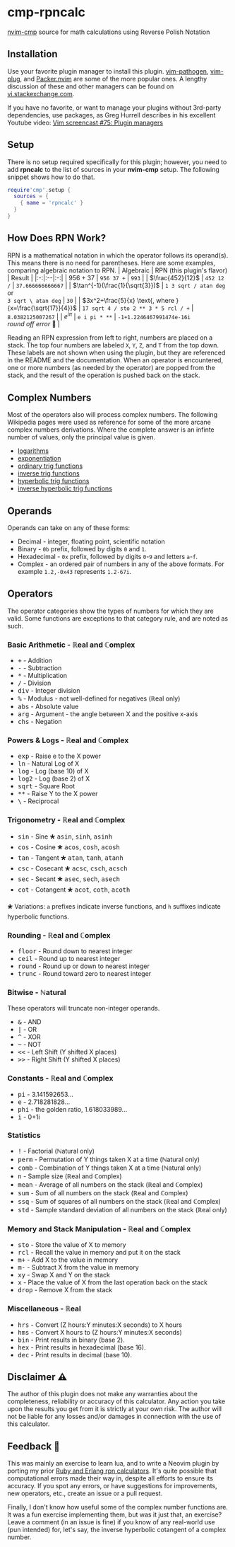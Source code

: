 # cmp-rpncalc
[nvim-cmp](https://github.com/hrsh7th/nvim-cmp) source for math calculations using Reverse Polish Notation

## Installation

Use your favorite plugin manager to install this plugin. [vim-pathogen](https://github.com/tpope/vim-pathogen), [vim-plug](https://github.com/junegunn/vim-plug), and [Packer.nvim](https://github.com/wbthomason/packer.nvim) are some of the more popular ones. A lengthy discussion of these and other managers can be found on [vi.stackexchange.com](https://vi.stackexchange.com/questions/388/what-is-the-difference-between-the-vim-plugin-managers).

If you have no favorite, or want to manage your plugins without 3rd-party dependencies, use packages, as Greg Hurrell describes in his excellent Youtube video: [Vim screencast #75: Plugin managers](https://www.youtube.com/watch?v=X2_R3uxDN6g)

## Setup
There is no setup required specifically for this plugin; however, you need to add **rpncalc** to the list of sources in your **nvim-cmp** setup. The following snippet shows how to do that.
```lua
require'cmp'.setup {
  sources = {
    { name = 'rpncalc' }
  }
}
```

## How Does RPN Work?

RPN is a mathematical notation in which the operator follows its operand(s). This means there is no need for parentheses. Here are some examples, comparing algebraic notation to RPN.
| Algebraic | RPN (this plugin's flavor) | Result |
|:-:|:--|:-:|
| $956 + 37$ | `956 37 +` | `993` |
| $\frac{452}{12}$ | `452 12 /` | `37.666666666667` |
| $\tan^{-1}(\frac{1}{\sqrt{3}})$ | `1 3 sqrt / atan deg` <br> or <br> `3 sqrt \ atan deg` | `30` |
| $3x^2+\frac{5}{x} \text{, where } {x=\frac{\sqrt{17}}{4}}$ | `17 sqrt 4 / sto 2 ** 3 * 5 rcl / +` | `8.0382125007267` |
| $e^{i\pi}$ | `e i pi * **` | `-1+1.2246467991474e-16i`<br>*round off error* 🙁 |

Reading an RPN expression from left to right, numbers are placed on a stack. The top four numbers are labeled `X`, `Y`, `Z`, and `T` from the top down. These labels are not shown when using the plugin, but they are referenced in the README and the documentation. When an operator is encountered, one or more numbers (as needed by the operator) are popped from the stack, and the result of the operation is pushed back on the stack.

## Complex Numbers
Most of the operators also will process complex numbers. The following Wikipedia pages were used as reference for some of the more arcane complex numbers derivations. Where the complete answer is an infinte number of values, only the principal value is given.
* [logarithms](https://en.wikipedia.org/wiki/Complex_logarithm)
* [exponentiation](https://en.wikipedia.org/wiki/exponential_function#computation_of_ab_where_both_a_and_b_are_complex)
* [ordinary trig functions](https://en.wikipedia.org/wiki/sine_and_cosine#complex_exponential_function_definitions)
* [inverse trig functions](https://en.wikipedia.org/wiki/Inverse_trigonometric_functions#Extension_to_complex_plane)
* [hyperbolic trig functions](https://en.wikipedia.org/wiki/Hyperbolic_sin#Hyperbolic_functions_for_complex_numbers)
* [inverse hyperbolic trig functions](https://en.wikipedia.org/wiki/Inverse_hyperbolic_functions)

## Operands

Operands can take on any of these forms:
* Decimal - integer, floating point, scientific notation
* Binary - `0b` prefix, followed by digits `0` and `1`.
* Hexadecimal - `0x` prefix, followed by digits `0`-`9` and letters `a`-`f`.
* Complex - an ordered pair of numbers in any of the above formats. For example `1.2,-0x43` represents `1.2-67i`.

## Operators

The operator categories show the types of numbers for which they are valid. Some functions are exceptions to that category rule, and are noted as such.

### Basic Arithmetic - ℝeal and ℂomplex
* <kbd>+</kbd>   - Addition
* <kbd>-</kbd>   - Subtraction
* <kbd>*</kbd>   - Multiplication
* <kbd>/</kbd>   - Division
* <kbd>div</kbd> - Integer division
* <kbd>%</kbd>   - Modulus - not well-defined for negatives (ℝeal only)
* <kbd>abs</kbd> - Absolute value
* <kbd>arg</kbd> - Argument - the angle between X and the positive x-axis
* <kbd>chs</kbd> - Negation

### Powers & Logs - ℝeal and ℂomplex
* <kbd>exp</kbd>  - Raise e to the X power
* <kbd>ln</kbd>   - Natural Log of X
* <kbd>log</kbd>  - Log (base 10) of X
* <kbd>log2</kbd> - Log (base 2) of X
* <kbd>sqrt</kbd> - Square Root
* <kbd>**</kbd>   - Raise Y to the X power
* <kbd>\\</kbd>   - Reciprocal

### Trigonometry - ℝeal and ℂomplex
* <kbd>sin</kbd> - Sine 🞳 <kbd>asin</kbd>, <kbd>sinh</kbd>, <kbd>asinh</kbd>
* <kbd>cos</kbd> - Cosine 🞳 <kbd>acos</kbd>, <kbd>cosh</kbd>, <kbd>acosh</kbd>
* <kbd>tan</kbd> - Tangent 🞳 <kbd>atan</kbd>, <kbd>tanh</kbd>, <kbd>atanh</kbd>
* <kbd>csc</kbd> - Cosecant 🞳 <kbd>acsc</kbd>, <kbd>csch</kbd>, <kbd>acsch</kbd>
* <kbd>sec</kbd> - Secant 🞳 <kbd>asec</kbd>, <kbd>sech</kbd>, <kbd>asech</kbd>
* <kbd>cot</kbd> - Cotangent 🞳 <kbd>acot</kbd>, <kbd>coth</kbd>, <kbd>acoth</kbd>

🞳 Variations: `a` prefixes indicate inverse functions, and `h` suffixes indicate hyperbolic functions.

### Rounding - ℝeal and ℂomplex
* <kbd>floor</kbd> - Round down to nearest integer
* <kbd>ceil</kbd>  - Round up to nearest integer
* <kbd>round</kbd> - Round up or down to nearest integer
* <kbd>trunc</kbd> - Round toward zero to nearest integer

### Bitwise - ℕatural
These operators will truncate non-integer operands.
* <kbd>&</kbd>  - AND
* <kbd>\|</kbd> - OR
* <kbd>^</kbd>  - XOR
* <kbd>~</kbd>  - NOT
* <kbd><<</kbd> - Left Shift (Y shifted X places)
* <kbd>>></kbd> - Right Shift (Y shifted X places)

### Constants - ℝeal and ℂomplex
* <kbd>pi</kbd>  - 3.141592653...
* <kbd>e</kbd>   - 2.718281828...
* <kbd>phi</kbd> - the golden ratio, 1.618033989...
* <kbd>i</kbd>   - 0+1i

### Statistics
* <kbd>!</kbd>    - Factorial (ℕatural only)
* <kbd>perm</kbd> - Permutation of Y things taken X at a time (ℕatural only)
* <kbd>comb</kbd> - Combination of Y things taken X at a time (ℕatural only)
* <kbd>n</kbd>    - Sample size (ℝeal and ℂomplex)
* <kbd>mean</kbd> - Average of all numbers on the stack (ℝeal and ℂomplex)
* <kbd>sum</kbd>  - Sum of all numbers on the stack (ℝeal and ℂomplex)
* <kbd>ssq</kbd>  - Sum of squares of all numbers on the stack (ℝeal and ℂomplex)
* <kbd>std</kbd>  - Sample standard deviation of all numbers on the stack (ℝeal only)

### Memory and Stack Manipulation - ℝeal and ℂomplex
* <kbd>sto</kbd>  - Store the value of X to memory
* <kbd>rcl</kbd>  - Recall the value in memory and put it on the stack
* <kbd>m+</kbd>   - Add X to the value in memory
* <kbd>m-</kbd>   - Subtract X from the value in memory
* <kbd>xy</kbd>   - Swap X and Y on the stack
* <kbd>x</kbd>    - Place the value of X from the last operation back on the stack
* <kbd>drop</kbd> - Remove X from the stack

### Miscellaneous - ℝeal
* <kbd>hrs</kbd> - Convert (Z hours:Y minutes:X seconds) to X hours
* <kbd>hms</kbd> - Convert X hours to (Z hours:Y minutes:X seconds)
* <kbd>bin</kbd> - Print results in binary (base 2).
* <kbd>hex</kbd> - Print results in hexadecimal (base 16).
* <kbd>dec</kbd> - Print results in decimal (base 10).

## Disclaimer ⚠
The author of this plugin does not make any warranties about the completeness, reliability or accuracy of this calculator. Any action you take upon the results you get from it is strictly at your own risk. The author will not be liable for any losses and/or damages in connection with the use of this calculator.

## Feedback 📣
This was mainly an exercise to learn lua, and to write a Neovim plugin by porting my prior [Ruby and Erlang rpn calculators](https://github.com/PhilRunninger/rpn). It's quite possible that computational errors made their way in, despite all efforts to ensure its accuracy. If you spot any errors, or have suggestions for improvements, new operators, etc., create an issue or a pull request.

Finally, I don't know how useful some of the complex number functions are. It was a fun exercise implementing them, but was it just that, an exercise? Leave a comment (in an issue is fine) if you know of any real-world use (pun intended) for, let's say, the inverse hyperbolic cotangent of a complex number.
